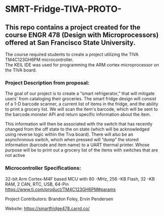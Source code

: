 # SMRT-Fridge-TIVA-PROTO-

## This repo contains a project created for the course ENGR 478 (Design with Microprocessors) offered at San Francisco State University. 

The course required students to create a project utilizing the TIVA TM4C123GH6PM microcontroller.  
The KEIL IDE was used for programming the ARM cortex microprocessor on the TIVA board.

### Project Description from proposal:

  The goal of our project is to create a “smart refrigerator,” that will mitigate users' from cataloging their groceries. The smart fridge design will
consist of a 1-D barcode scanner, a current list of items in the fridge, and the ability to print a
grocery list. We will scan the item's barcode, which will be sent to the barcode.monster API and
return specific information about the item. 
  
  This information will then be associated with the
switch that has recently changed from the off state to the on state (which will be acknowledged
using reverse logic within the Tiva board). There will also be an asynchronous switch, which
when pressed will “dump” the stored information (barcode and item name) to a UART thermal
printer. Whose purpose will be to print out a grocery list of the items with switches that are not
active 

### Microcontroller Specifications:

32-bit Arm Cortex-M4F based MCU with 80 -MHz, 256 -KB Flash, 32 -KB RAM, 2 CAN, RTC, USB, 64-Pin
https://www.ti.com/product/TM4C123GH6PM#params

Project Contributors: Brandon Foley, Ervin Pendersen

Website: https://smartfridge478.carrd.co/
